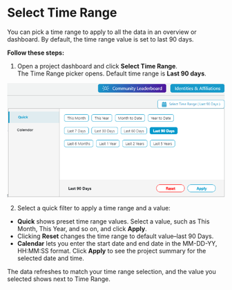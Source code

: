 # Select Time Range

You can pick a time range to apply to all the data in an overview or dashboard. By default, the time range value is set to last 90 days.

**Follow these steps:**

1. Open a project dashboard and click **Select Time Range**.  
    The Time Range picker opens. Default time range is **Last 90 days**.

![Select Time Range](../../.gitbook/assets/select-time-range-value.png)

2. Select a quick filter to apply a time range and a value:

* **Quick** shows preset time range values. Select a value, such as This Month, This Year, and so on, and click **Apply**.
* Clicking **Reset** changes the time range to default value–last 90 Days.
* **Calendar** lets you enter the start date and end date in the MM-DD-YY, HH:MM:SS format. Click **Apply** to see the project summary for the selected date and time.

The data refreshes to match your time range selection, and the value you selected shows next to Time Range.

